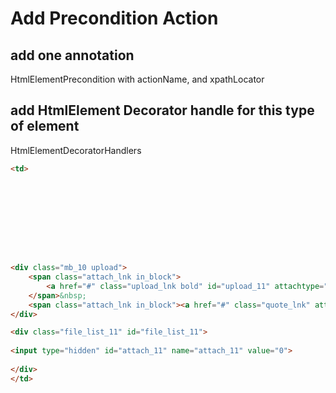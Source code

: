 # Add Precondition Action 

## add one annotation
HtmlElementPrecondition with actionName, and xpathLocator

## add HtmlElement Decorator handle for this type of element
HtmlElementDecoratorHandlers


```html
<td>
					
					
					
				






<div class="mb_10 upload">
	<span class="attach_lnk in_block">
		<a href="#" class="upload_lnk bold" id="upload_11" attachtype="11" partmodify="" paramid="648300117813" attachbean="ORDER" thumbnailcontainerselector="file_list_11">上传</a>
	</span>&nbsp;
	<span class="attach_lnk in_block"><a href="#" class="quote_lnk" attachtype="11" attachbean="ORDER" caseid="648300117813">引用</a></span>
</div>

<div class="file_list_11" id="file_list_11">
	
<input type="hidden" id="attach_11" name="attach_11" value="0">
	
</div>
</td>
```
